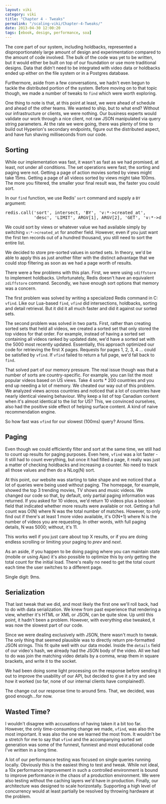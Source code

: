 ```yaml
---
layout: viki
category: viki
title: "Chapter 4 - Tweaks"
permalink: "/scaling-viki/Chapter-4-Tweaks/"
date: 2013-04-30 12:00:20
tags: [ebook, design, performance, soa]
---
```


The core part of our system, including holdbacks, represented a disproportionately large amount of design and experimentation compared to the amount of code involved. The bulk of the code was yet to be written, but it would either be built on top of our foundation or use more traditional designs. Data that didn't need to be integrated with video data or holdbacks ended up either on the file system or in a Postgres database.

Furthermore, aside from a few conversations, we hadn't even begun to tackle the distributed portion of the system. Before moving on to that topic though, we made a number of tweaks to `find` which were worth exploring.

One thing to note is that, at this point at least, we were ahead of schedule and ahead of the other teams. We wanted to ship, but to what end? Without our infrastructure or clients, we were nothing. Our business experts would validate our work through a nice client, not raw JSON manipulated via query string parameters. At the rate we were going, there was plenty of time to build out Hyperion's secondary endpoints, figure out the distributed aspect, and have fun shaving milliseconds from our code.

## Sorting
While our implementation was fast, it wasn't as fast as we had promised, at least, not under all conditions. The set operations were fast; the sorting and paging were not. Getting a page of action movies sorted by views might take 15ms. Getting a page of all videos sorted by views might take 100ms. The more you filtered, the smaller your final result was, the faster you could sort.

In our `find` function, we use Redis' `sort` command and supply a `BY` argument:

<pre data-language="lua">
redis.call('sort', intersect, 'BY', 'v:*->created_at',
           'desc', 'LIMIT', ARGV[1], ARGV[2], 'GET', 'v:*->details')
</pre>

We could sort by views or whatever value we had available simply by switching `v:*->created_at` for another field. However, even if you just want the first ten records out of a hundred thousand, you still need to sort the entire list.

We decided to store pre-sorted values in sorted sets. In theory, we'd be able to apply this as just another filter with the distinct advantage that we could stop filtering as soon as we had a page worth of results.

There were a few problems with this plan. First, we were using `sdiffstore` to implement holdbacks. Unfortunately, Redis doesn't have an equivalent `zdiffstore` command. Secondly, we have enough sort options that memory was a concern.

The first problem was solved by writing a specialized Redis command in C: `vfind`. Like our Lua-based `find`, `vfind` did intersections, holdbacks, sorting and detail retrieval. But it did it all much faster and did it against our sorted sets.

The second problem was solved in two parts. First, rather than creating sorted sets that held all videos, we created a sorted set that only stored the top videos for that order. For example, instead of having a sorted set containing all videos ranked by updated date, we'd have a sorted set with the 5000 most recently updated. Essentially, this approach optimized our code for retrieving the first X pages. Requests for pages 1, 2, 3, 4 ... could be satisfied by `vfind`. If `vfind` failed to return a full page, we'd fall back to `find`.

That solved part of our memory pressure. The real issue though was that a number of sorts are country-specific. For example, you can list the most popular videos based on US views. Take 4 sorts * 200 countries and you end up needing a lot of memory. We cheated our way out of this problem. We analyzed views across countries and noticed that a lot of countries have nearly identical viewing behaviour. Why keep a list of top Canadian content when it's almost identical to the list for US? This, we convinced ourselves, also had the positive side effect of helping surface content. A kind of naive recommendation engine.

So how fast was `vfind` for our slowest (100ms) query? Around 15ms.

## Paging
Even though we could efficiently filter and sort at the same time, we still had to count up results for paging purposes. Even here, `vfind` was a lot faster - it still had to count everything, but once it had filled a page, it really was just a matter of checking holdbacks and increasing a counter. No need to track all those values and then do a NLog(N) sort.

At this point, our website was starting to take shape and we noticed that a lot of queries were being used without paging. The homepage, for example, showed the top 3 trending movies, TV shows and music videos. We changed our code so that, by default, only partial paging information was returned. If you asked for 10 videos, we'd return 10 videos plus a boolean field that indicated whether more results were available or not. Getting a full count was O(N) where N was the total number of matches. However, to only find out if there's at least 1 more video available, it's O(N+1) where N is the number of videos you are requesting. In other words, with full paging details, N was 5000; without, it's 11.

This works well if you just care about top X results, or if you are doing endless scrolling or limiting your paging to *prev* and *next*.

As an aside, if you happen to be doing paging where you can maintain state (mobile or using Ajax) it's also possible to optimize this by only getting the total count for the initial load. There's really no need to get the total count each time the user switches to a different page.

Single digit: 9ms.

## Serialization
That last tweak that we did, and most likely the first one we'll roll back, had to do with data serialization. We knew from past experience that rendering a view, whether it's HTML or XML or JSON, can be quite slow. Up until this point, it hadn't been a problem. However, with everything else tweaked, it was now the slowest part of our code.

Since we were dealing exclusively with JSON, there wasn't much to tweak. The only thing that seemed plausible was to directly return pre-formatted JSON strings. This fit quite well with our data model. Inside the `details` field of our video's hash, we already had the JSON body of the video. All we had to do was join the matching video details by a comma, wrap them in square brackets, and write it to the socket.

We had been doing some light processing on the response before sending it out to improve the usability of our API, but decided to give it a try and see how it worked (so far, none of our internal clients have complained!).

The change cut our response time to around 5ms. That, we decided, was good enough...for now.

## Wasted Time?
I wouldn't disagree with accusations of having taken it a bit too far. However, the only time-consuming change we made, `vfind`, was also the most important. It was also the one we learned the most from. It wouldn't be a stretch for me to say that `vfind` and the accompanying sorted set generation was some of the funnest, funniest and most educational code I've written in a long time.

A lot of our performance testing was focused on single queries running locally. Obviously this is the easiest thing to test and tweak. While not ideal, a 10x performance improvement in such a controlled environment is bound to improve performance in the chaos of a production environment. We were also testing without the caching layers we'd have in production. Finally, our architecture was designed to scale horizontally. Supporting a high level of concurrency would at least partially be resolved by throwing hardware at the problem.
